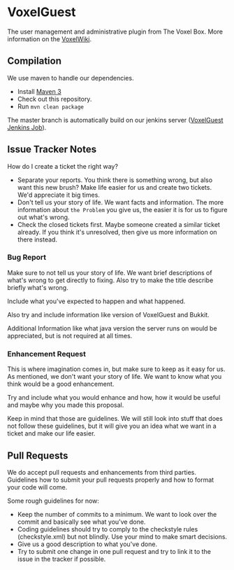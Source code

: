 VoxelGuest
==========

The user management and administrative plugin from The Voxel Box. More information on the [VoxelWiki][VoxelWiki].

Compilation
-----------

We use maven to handle our dependencies.

- Install [Maven 3][Maven]
- Check out this repository.
- Run ```mvn clean package```

The master branch is automatically build on our jenkins server ([VoxelGuest Jenkins Job][JenkinsJob]).

Issue Tracker Notes
-------------------

How do I create a ticket the right way?

- Separate your reports. You think there is something wrong, but also want this new brush? Make life easier for us and create two tickets. We'd appreciate it big times.
- Don't tell us your story of life. We want facts and information. The more information about `the Problem` you give us, the easier it is for us to figure out what's wrong.
- Check the closed tickets first. Maybe someone created a similar ticket already. If you think it's unresolved, then give us more information on there instead.

### Bug Report

Make sure to not tell us your story of life. We want brief descriptions of what's wrong to get directly to fixing.
Also try to make the title describe briefly what's wrong.

Include what you've expected to happen and what happened.

Also try and include information like version of VoxelGuest and Bukkit.

Additional Information like what java version the server runs on would be appreciated, but is not required at all times.

### Enhancement Request

This is where imagination comes in, but make sure to keep as it easy for us. As mentioned, we don't want your story of life. We want to know what you think would be a good enhancement.

Try and include what you would enhance and how, how it would be useful and maybe why you made this proposal.

Keep in mind that those are guidelines.
We will still look into stuff that does not follow these guidelines, but it will give you an idea what we want in a ticket and make our life easier.

Pull Requests
-------------

We do accept pull requests and enhancements from third parties. Guidelines how to submit your pull requests properly and how to format your code will come.

Some rough guidelines for now:

- Keep the number of commits to a minimum. We want to look over the commit and basically see what you've done.
- Coding guidelines should try to comply to the checkstyle rules (checkstyle.xml) but not blindly. Use your mind to make smart decisions.
- Give us a good description to what you've done.
- Try to submit one change in one pull request and try to link it to the issue in the tracker if possible.

[VoxelWiki]: http://voxelwiki.com/minecraft/VoxelGuest/
[JenkinsJob]: http://jenkins.thevoxelbox.com/job/VoxelGuest/
[Bukkit]: http://bukkit.org/
[Maven]: http://maven.apache.org/